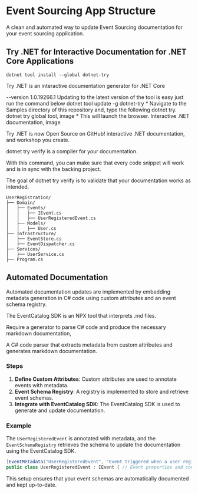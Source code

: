 ﻿# Event Sourcing App Structure

A clean and automated way to update Event Sourcing documentation for your event sourcing application.


## Try .NET for Interactive Documentation for .NET Core Applications

``` 
dotnet tool install --global dotnet-try
```
Try .NET is an interactive documentation generator for .NET Core

 --version 1.0.19266.1 Updating to the latest version of the tool is easy just run the command below dotnet tool update -g dotnet-try * Navigate to the Samples directory of this repository and, type the following dotnet try. dotnet try global tool, image * This will launch the browser. Interactive .NET documentation, image

Try .NET is now Open Source on GitHub! interactive .NET documentation, and workshop you create.

dotnet try verify is a compiler for your documentation. 

With this command, you can make sure that every code snippet will work and is in sync with the backing project. 

The goal of dotnet try verify is to validate that your documentation works as intended.


```
UserRegistration/
├── Domain/
│   ├── Events/
│   │   ├── IEvent.cs
│   │   ├── UserRegisteredEvent.cs
│   ├── Models/
│   │   ├── User.cs
├── Infrastructure/
│   ├── EventStore.cs
│   ├── EventDispatcher.cs
├── Services/
│   ├── UserService.cs
├── Program.cs
```

## Automated Documentation

Automated documentation updates are implemented by embedding metadata generation in C# code using custom attributes and an event schema registry.

The EventCatalog SDK is an NPX tool that interprets .md files.

Require a generator to parse C# code and produce the necessary markdown documentation,

A C# code parser that extracts metadata from custom attributes and generates markdown documentation.


### Steps

1. **Define Custom Attributes**: Custom attributes are used to annotate events with metadata.
2. **Event Schema Registry**: A registry is implemented to store and retrieve event schemas.
3. **Integrate with EventCatalog SDK**: The EventCatalog SDK is used to generate and update documentation.

### Example

The `UserRegisteredEvent` is annotated with metadata, and the `EventSchemaRegistry` retrieves the schema to update the documentation using the EventCatalog SDK.

```csharp
[EventMetadata("UserRegisteredEvent", "Event triggered when a user registers.")]
public class UserRegisteredEvent : IEvent { // Event properties and constructor }
```

This setup ensures that your event schemas are automatically documented and kept up-to-date.
